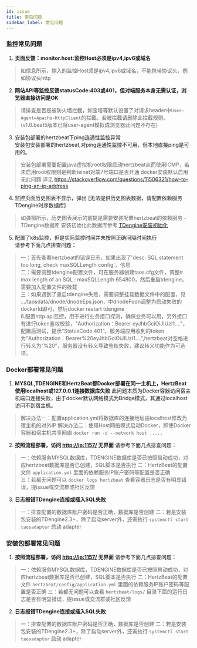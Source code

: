 ```yaml
---
id: issue  
title: 常见问题    
sidebar_label: 常见问题
---
```


### 监控常见问题

1. **页面反馈：monitor.host:监控Host必须是ipv4,ipv6或域名**

> 如信息所示，输入的监控Host须是ipv4,ipv6或域名，不能携带协议头，例如协议头http

2. **网站API等监控反馈statusCode:403或401，但对端服务本身无需认证，浏览器直接访问是OK**

> 请排查是否是被防火墙拦截，如宝塔等默认设置了对请求header中`User-Agent=Apache-HttpClient`的拦截，若被拦截请删除此拦截规则。(v1.0.beat5版本已将user-agent模拟成浏览器此问题不存在)

3. 安装包部署的hertzbeat下ping连通性监控异常  
   安装包安装部署的hertzbeat,对ping连通性监控不可用，但本地直接ping是可用的。

> 安装包部署需要配置java虚拟机root权限启动hertzbeat从而使用ICMP，若未启用root权限则是判断telnet对端7号端口是否开通
> docker安装默认启用无此问题
> 详见 <https://stackoverflow.com/questions/11506321/how-to-ping-an-ip-address>

4. 监控页面历史图表不显示，弹出 [无法提供历史图表数据，请配置依赖服务TDengine时序数据库]

> 如弹窗所示，历史图表展示的前提是需要安装配置hertzbeat的依赖服务 - TDengine数据库
> 安装初始化此数据库参考 [TDengine安装初始化](../start/tdengine-init)

5. 配置了k8s监控，但是实际监控时间并未按照正确间隔时间执行  
   请参考下面几点排查问题：

> 一：首先查看hertzbeat的错误日志，如果出现了'desc: SQL statement too long, check maxSQLLength config'，信息  
> 二：需要调整tdengine配置文件，可在服务器创建taos.cfg文件，调整# max length of an SQL : maxSQLLength 654800，然后重启tdengine，需要加入配置文件的挂载  
> 三：如果遇到了重启tdengine失败，需要调整挂载数据文件中的配置，见 .../taosdata/dnode/dnodeEps.json，中dnodeFqdn调整为启动失败的dockerId即可，然后docker restart tdengine  
> 6.配置http api监控，用于进行业务接口探测，确保业务可以用，另外接口有进行token鉴权校验，"Authorization：Bearer eyJhbGciOiJIUzI1...."，配置后测试，提示“StatusCode 401”。服务端应用收到的token为"Authorization：Bearer%20eyJhbGciOiJIUzI1....",hertzbeat对空格进行转义为“%20”，服务器没有转义导致鉴权失败，建议转义功能作为可选项。

### Docker部署常见问题

1. **MYSQL,TDENGINE和HertzBeat都Docker部署在同一主机上，HertzBeat使用localhost或127.0.0.1连接数据库失败**
   此问题本质为Docker容器访问宿主机端口连接失败，由于docker默认网络模式为Bridge模式，其通过localhost访问不到宿主机。

> 解决办法一：配置application.yml将数据库的连接地址由localhost修改为宿主机的对外IP
> 解决办法二：使用Host网络模式启动Docker，即使Docker容器和宿主机共享网络 `docker run -d --network host .....`

2. **按照流程部署，访问 <http://ip:1157/> 无界面**
   请参考下面几点排查问题：

> 一：依赖服务MYSQL数据库，TDENGINE数据库是否已按照启动成功，对应hertzbeat数据库是否已创建，SQL脚本是否执行
> 二：HertzBeat的配置文件 `application.yml` 里面的依赖服务IP账户密码等配置是否正确  
> 三：若都无问题可以 `docker logs hertzbeat` 查看容器日志是否有明显错误，提issue或交流群或社区反馈

3. **日志报错TDengine连接或插入SQL失败**

> 一：排查配置的数据库账户密码是否正确，数据库是否创建
> 二：若是安装包安装的TDengine2.3+，除了启动server外，还需执行 `systemctl start taosadapter` 启动 adapter

### 安装包部署常见问题

1. **按照流程部署，访问 <http://ip:1157/> 无界面**
   请参考下面几点排查问题：

> 一：依赖服务MYSQL数据库，TDENGINE数据库是否已按照启动成功，对应hertzbeat数据库是否已创建，SQL脚本是否执行
> 二：HertzBeat的配置文件 `hertzbeat/config/application.yml` 里面的依赖服务IP账户密码等配置是否正确
> 三：若都无问题可以查看 `hertzbeat/logs/` 目录下面的运行日志是否有明显错误，提issue或交流群或社区反馈

2. **日志报错TDengine连接或插入SQL失败**

> 一：排查配置的数据库账户密码是否正确，数据库是否创建
> 二：若是安装包安装的TDengine2.3+，除了启动server外，还需执行 `systemctl start taosadapter` 启动 adapter

